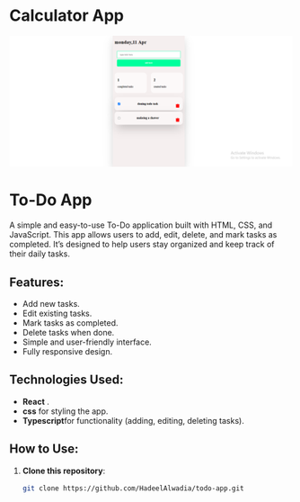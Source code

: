 #  Calculator App
![todo logo](src/assets/todo-log.png)

# To-Do App

A simple and easy-to-use To-Do application built with HTML, CSS, and JavaScript. This app allows users to add, edit, delete, and mark tasks as completed. It’s designed to help users stay organized and keep track of their daily tasks.

## Features:
- Add new tasks.
- Edit existing tasks.
- Mark tasks as completed.
- Delete tasks when done.
- Simple and user-friendly interface.
- Fully responsive design.

## Technologies Used:
- **React** .
- **css** for styling the app.
- **Typescript**for functionality (adding, editing, deleting tasks).

## How to Use:
1. **Clone this repository**:
   ```bash
   git clone https://github.com/HadeelAlwadia/todo-app.git
